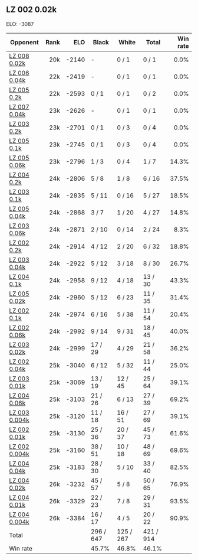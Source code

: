 ## LZ 002 0.02k ##

ELO: -3087

Opponent | Rank | ELO | Black | White | Total | Win rate
---------|-----:|----:|-------|-------|-------|-------:
[LZ 008 0.02k](LZ%20008%200.02k.md) | 20k | -2140 | - | 0 / 1 | 0 / 1 | 0.0%
[LZ 006 0.04k](LZ%20006%200.04k.md) | 22k | -2419 | - | 0 / 1 | 0 / 1 | 0.0%
[LZ 005 0.2k](LZ%20005%200.2k.md) | 22k | -2593 | 0 / 1 | 0 / 1 | 0 / 2 | 0.0%
[LZ 007 0.04k](LZ%20007%200.04k.md) | 23k | -2626 | - | 0 / 1 | 0 / 1 | 0.0%
[LZ 003 0.2k](LZ%20003%200.2k.md) | 23k | -2701 | 0 / 1 | 0 / 3 | 0 / 4 | 0.0%
[LZ 005 0.1k](LZ%20005%200.1k.md) | 23k | -2745 | 0 / 1 | 0 / 3 | 0 / 4 | 0.0%
[LZ 005 0.06k](LZ%20005%200.06k.md) | 23k | -2796 | 1 / 3 | 0 / 4 | 1 / 7 | 14.3%
[LZ 004 0.2k](LZ%20004%200.2k.md) | 24k | -2806 | 5 / 8 | 1 / 8 | 6 / 16 | 37.5%
[LZ 003 0.1k](LZ%20003%200.1k.md) | 24k | -2835 | 5 / 11 | 0 / 16 | 5 / 27 | 18.5%
[LZ 005 0.04k](LZ%20005%200.04k.md) | 24k | -2868 | 3 / 7 | 1 / 20 | 4 / 27 | 14.8%
[LZ 003 0.06k](LZ%20003%200.06k.md) | 24k | -2871 | 2 / 10 | 0 / 14 | 2 / 24 | 8.3%
[LZ 002 0.2k](LZ%20002%200.2k.md) | 24k | -2914 | 4 / 12 | 2 / 20 | 6 / 32 | 18.8%
[LZ 003 0.04k](LZ%20003%200.04k.md) | 24k | -2922 | 5 / 12 | 3 / 18 | 8 / 30 | 26.7%
[LZ 004 0.1k](LZ%20004%200.1k.md) | 24k | -2958 | 9 / 12 | 4 / 18 | 13 / 30 | 43.3%
[LZ 005 0.02k](LZ%20005%200.02k.md) | 24k | -2960 | 5 / 12 | 6 / 23 | 11 / 35 | 31.4%
[LZ 002 0.1k](LZ%20002%200.1k.md) | 24k | -2974 | 6 / 16 | 5 / 38 | 11 / 54 | 20.4%
[LZ 002 0.06k](LZ%20002%200.06k.md) | 24k | -2992 | 9 / 14 | 9 / 31 | 18 / 45 | 40.0%
[LZ 003 0.02k](LZ%20003%200.02k.md) | 24k | -2999 | 17 / 29 | 4 / 29 | 21 / 58 | 36.2%
[LZ 002 0.04k](LZ%20002%200.04k.md) | 25k | -3040 | 6 / 12 | 5 / 32 | 11 / 44 | 25.0%
[LZ 003 0.01k](LZ%20003%200.01k.md) | 25k | -3069 | 13 / 19 | 12 / 45 | 25 / 64 | 39.1%
[LZ 004 0.06k](LZ%20004%200.06k.md) | 25k | -3103 | 21 / 26 | 6 / 13 | 27 / 39 | 69.2%
[LZ 003 0.004k](LZ%20003%200.004k.md) | 25k | -3120 | 11 / 18 | 16 / 51 | 27 / 69 | 39.1%
[LZ 002 0.01k](LZ%20002%200.01k.md) | 25k | -3130 | 25 / 36 | 20 / 37 | 45 / 73 | 61.6%
[LZ 002 0.004k](LZ%20002%200.004k.md) | 25k | -3160 | 38 / 51 | 10 / 18 | 48 / 69 | 69.6%
[LZ 004 0.04k](LZ%20004%200.04k.md) | 25k | -3183 | 28 / 30 | 5 / 10 | 33 / 40 | 82.5%
[LZ 004 0.02k](LZ%20004%200.02k.md) | 26k | -3232 | 45 / 57 | 5 / 8 | 50 / 65 | 76.9%
[LZ 004 0.01k](LZ%20004%200.01k.md) | 26k | -3329 | 22 / 23 | 7 / 8 | 29 / 31 | 93.5%
[LZ 004 0.004k](LZ%20004%200.004k.md) | 26k | -3384 | 16 / 17 | 4 / 5 | 20 / 22 | 90.9%
Total | | | 296 / 647 | 125 / 267 | 421 / 914 | 
Win rate| | | 45.7% | 46.8% | 46.1% | 
